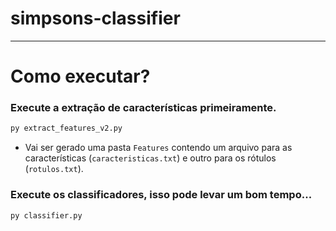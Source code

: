 # simpsons-classifier

---

# Como executar?

### Execute a extração de características primeiramente.

```bash
py extract_features_v2.py
```

- Vai ser gerado uma pasta `Features` contendo um arquivo para as características (`caracteristicas.txt`) e outro para os rótulos (`rotulos.txt`).

### Execute os classificadores, isso pode levar um bom tempo...

```bash
py classifier.py
```
